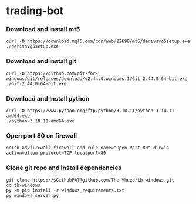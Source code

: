 # trading-bot

### Download and install mt5
``` shell
curl -O https://download.mql5.com/cdn/web/22698/mt5/derivsvg5setup.exe
./derivsvg5setup.exe
```

### Download and install git
``` shell
curl -O https://github.com/git-for-windows/git/releases/download/v2.44.0.windows.1/Git-2.44.0-64-bit.exe
./Git-2.44.0-64-bit.exe
```
### Download and install python
``` shell
curl -O https://www.python.org/ftp/python/3.10.11/python-3.10.11-amd64.exe
./python-3.10.11-amd64.exe
```
### Open port 80 on firewall
``` shell
netsh advfirewall firewall add rule name="Open Port 80" dir=in action=allow protocol=TCP localport=80
```
### Clone git repo and install dependencies
``` shell
git clone https://$GithubPAT@github.com/The-Vheed/tb-windows.git
cd tb-windows
py -m pip install -r windows_requirements.txt
py windows_server.py
```